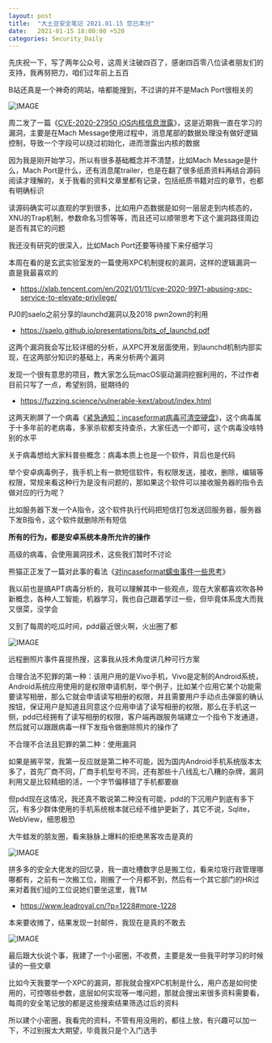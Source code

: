 ```yaml
---
layout: post
title:  "大土豆安全笔记 2021.01.15 您已本分"
date:   2021-01-15 18:00:00 +520
categories: Security_Daily
---
```


先庆祝一下，写了两年公众号，这周关注破四百了，感谢四百零八位读者朋友们的支持，我再努把力，咱们过年前上五百

B站还真是一个神奇的网站，啥都能搜到，不过讲的并不是Mach Port很相关的

![IMAGE](/assets/resources/2E2BE9F76423A919F796CBBF9497E598.jpg)

周二发了一篇《[CVE-2020-27950 iOS内核信息泄露](https://mp.weixin.qq.com/s/H3x6mYuXcVge-EKn0gCrmw)》，这是近期我一直在学习的漏洞，主要是在Mach Message使用过程中，消息尾部的数据处理没有做好逻辑控制，导致一个字段可以绕过初始化，进而泄露出内核的数据

因为我是刚开始学习，所以有很多基础概念并不清楚，比如Mach Message是什么，Mach Port是什么，还有消息尾trailer，也是在翻了很多纸质资料再结合源码阅读才理解的，关于我看的资料文章里都有记录，包括纸质书籍对应的章节，也都有明确标识

读源码确实可以直观的学到很多，比如用户态数据是如何一层层走到内核态的，XNU的Trap机制，参数命名习惯等等，而且还可以顺带思考下这个漏洞路径周边是否有其它的问题

我还没有研究的很深入，比如Mach Port还要等待接下来仔细学习

本周在看的是玄武实验室发的一篇使用XPC机制提权的漏洞，这样的逻辑漏洞一直是我最喜欢的
- https://xlab.tencent.com/en/2021/01/11/cve-2020-9971-abusing-xpc-service-to-elevate-privilege/

PJ0的saelo之前分享的launchd漏洞以及2018 pwn2own的利用
- https://saelo.github.io/presentations/bits_of_launchd.pdf

这两个漏洞我会写比较详细的分析，从XPC开发层面使用，到launchd机制内部实现，在这两部分知识的基础上，再来分析两个漏洞

发现一个很有意思的项目，教大家怎么玩macOS驱动漏洞挖掘利用的，不过作者目前只写了一点，希望别鸽，挺期待的
- https://fuzzing.science/vulnerable-kext/about/index.html

这两天刷屏了一个病毒《[紧急通知：incaseformat病毒可清空硬盘](https://mp.weixin.qq.com/s/J3qblkEvGk-JXFKoIXTVPQ)》，这个病毒属于十多年前的老病毒，多家杀软都支持查杀，大家任选一个即可，这个病毒没啥特别的水平

关于病毒想给大家科普些概念：病毒本质上也是一个软件，背后也是代码

举个安卓病毒例子，我手机上有一款短信软件，有权限发送，接收，删除，编辑等权限，常规来看这种行为是没有问题的，那如果这个软件可以接收服务器的指令去做对应的行为呢？

比如服务器下发一个A指令，这个软件执行代码把短信打包发送回服务器，服务器下发B指令，这个软件就删除所有短信

**所有的行为，都是安卓系统本身所允许的操作**

高级的病毒，会使用漏洞技术，这些我们暂时不讨论

熊猫正正发了一篇对此事的看法《[对incaseformat蠕虫事件一些思考](https://mp.weixin.qq.com/s/5b7dr_k0gQdWnXPDN9Gxcg)》

我以前也是搞APT病毒分析的，我可以理解其中一些观点，现在大家都喜欢吹各种新概念，各种人工智能，机器学习，我也自己跟着学过一些，但毕竟体系庞大而我又很菜，没学会

又到了每周的吃瓜时间，pdd最近很火啊，火出圈了都

![IMAGE](/assets/resources/6A75CE1D9F7688B7BBA4886B69293F04.jpg)

远程删照片事件喜提热搜，这事我从技术角度讲几种可行方案

合理合法不犯罪的第一种：该用户用的是Vivo手机，Vivo是定制的Android系统，Android系统应用使用的是权限申请机制，举个例子，比如某个应用它某个功能需要读写相册，那么它就会申请读写相册的权限，并且需要用户手动点击弹窗的确认按钮，保证用户是知道且同意这个应用申请了读写相册的权限，那么在手机这一侧，pdd已经拥有了读写相册的权限，客户端再跟服务端建立一个指令下发通道，然后就可以跟跟病毒一样下发指令做删除照片的操作了

不合理不合法且犯罪的第二种：使用漏洞

如果是搁平常，我第一反应就是第二种不可能，因为国内Android手机系统版本太多了，首先厂商不同，厂商手机型号不同，还有那些十八线乱七八糟的杂牌，漏洞利用又是比较精细的活，一个字节偏移错了手机都要崩

但pdd现在这情况，我还真不敢说第二种没有可能，pdd的下沉用户到底有多下沉，有多少群体使用的手机系统根本就已经不维护更新了，其它不说，Sqlite，WebView，细思极恐

大牛蛙发的朋友圈，看来脉脉上爆料的拒绝黑客攻击是真的

![IMAGE](/assets/resources/AB7A39D6FA52C93725EFF5FB19ABB05C.jpg)

拼多多的安全大佬发的回忆录，我一直吐槽数字总是搬工位，看来垃圾行政管理哪哪都有，之前有一次搬工位，刚搬了一个月都不到，然后有一个其它部门的HR过来对着我们组的工位说她们要坐这里，我TM
- https://www.leadroyal.cn/?p=1228#more-1228

本来要收摊了，结果发现一封邮件，我现在是真的不敢去

![IMAGE](/assets/resources/5E3BA5D11F9FCF26E14A7451668952C8.jpg)

最后跟大伙说个事，我建了一个小密圈，不收费，主要是发一些我平时学习的时候读的一些文章

比如今天我要学一个XPC的漏洞，那我就会搜XPC机制是什么，用户态是如何使用的，可控哪些参数，底层如何实现等一堆问题，那就会搜出来很多资料需要看，每周的安全笔记放的都是这些搜索结果筛选过后的资料

所以建个小密圈，我看完的资料，不管有用没用的，都往上放，有兴趣可以加一下，不过别报太大期望，毕竟我只是个入门选手